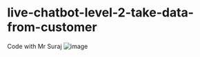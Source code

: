 # live-chatbot-level-2-take-data-from-customer
Code with Mr Suraj
![image](https://github.com/user-attachments/assets/fc40bfa4-0619-4fc2-b11a-484fc2dd8593)

